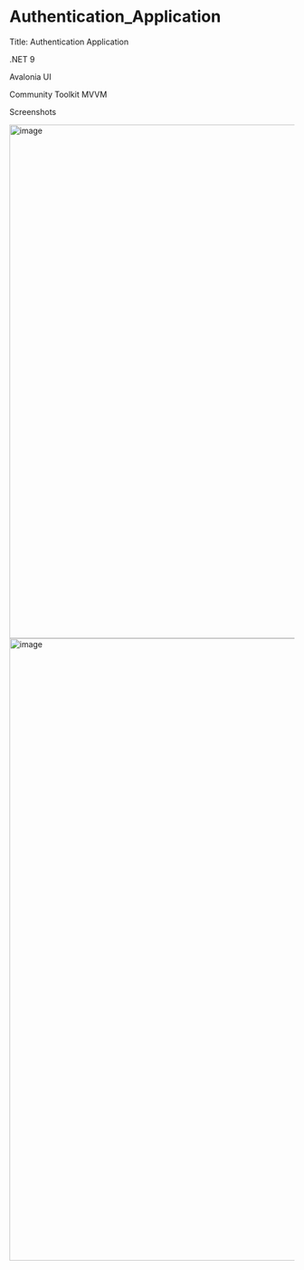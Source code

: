 # Authentication_Application

Title: Authentication Application

.NET 9

Avalonia UI

Community Toolkit MVVM

Screenshots

<img width="1332" height="908" alt="image" src="https://github.com/user-attachments/assets/f16673b6-aea6-4552-a7b2-826d63c327d5" />

<img width="1332" height="1100" alt="image" src="https://github.com/user-attachments/assets/6d9cdd4d-e90d-4a6e-9a49-1e7f40031654" />
